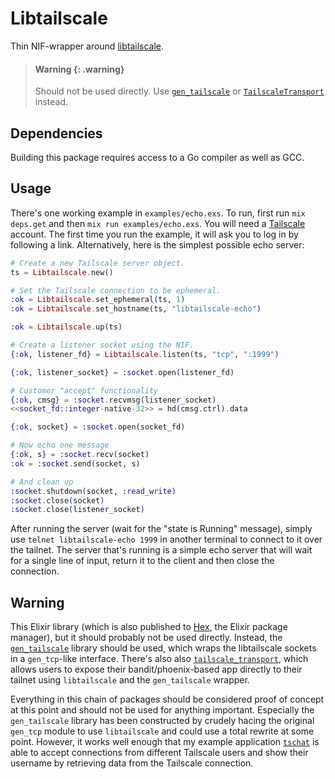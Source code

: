 # Libtailscale

Thin NIF-wrapper around
[libtailscale](https://github.com/tailscale/libtailscale/).

> #### Warning {: .warning}
>
> Should not be used directly. Use
> [`gen_tailscale`](https://hex.pm/packages/gen_tailscale) or
> [`TailscaleTransport`](https://hex.pm/packages/tailscale_transport) instead.


## Dependencies

Building this package requires access to a Go compiler as well as GCC.

## Usage

There's one working example in `examples/echo.exs`. To run, first run `mix
deps.get` and then `mix run examples/echo.exs`. You will need a
[Tailscale](https://tailscale.com/) account. The first time you run the example,
it will ask you to log in by following a link. Alternatively, here is the
simplest possible echo server:

```elixir
# Create a new Tailscale server object.
ts = Libtailscale.new()

# Set the Tailscale connection to be ephemeral.
:ok = Libtailscale.set_ephemeral(ts, 1)
:ok = Libtailscale.set_hostname(ts, "libtailscale-echo")

:ok = Libtailscale.up(ts)

# Create a listener socket using the NIF.
{:ok, listener_fd} = Libtailscale.listen(ts, "tcp", ":1999")

{:ok, listener_socket} = :socket.open(listener_fd)

# Customer "accept" functionality
{:ok, cmsg} = :socket.recvmsg(listener_socket)
<<socket_fd::integer-native-32>> = hd(cmsg.ctrl).data

{:ok, socket} = :socket.open(socket_fd)

# Now echo one message
{:ok, s} = :socket.recv(socket)
:ok = :socket.send(socket, s)

# And clean up
:socket.shutdown(socket, :read_write)
:socket.close(socket)
:socket.close(listener_socket)
```

After running the server (wait for the "state is Running" message), simply use
`telnet libtailscale-echo 1999` in another terminal to connect to it over the
tailnet. The server that's running is a simple echo server that will wait for a
single line of input, return it to the client and then close the connection.

## Warning

This Elixir library (which is also published to
[Hex](https://hex.pm/packages/libtailscale), the Elixir package manager), but it
should probably not be used directly. Instead, the
[`gen_tailscale`](https://hex.pm/packages/gen_tailscale) library should be used,
which wraps the libtailscale sockets in a `gen_tcp`-like interface. There's also
also [`tailscale_transport`](https://hex.pm/packages/tailscale_transport), which
allows users to expose their bandit/phoenix-based app directly to their tailnet
using `libtailscale` and the `gen_tailscale` wrapper.

Everything in this chain of packages should be considered proof of concept at
this point and should not be used for anything important. Especially the
`gen_tailscale` library has been constructed by crudely hacing the original
`gen_tcp` module to use `libtailscale` and could use a total rewrite at some
point. However, it works well enough that my example application
[`tschat`](https://github.com/Munksgaard/tschat) is able to accept connections
from different Tailscale users and show their username by retrieving data from
the Tailscale connection.
